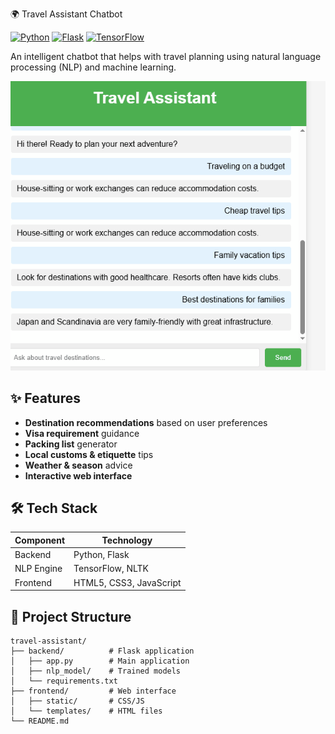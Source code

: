 🌍 Travel Assistant Chatbot

[![Python](https://img.shields.io/badge/Python-3.11+-blue.svg)](https://www.python.org/)
[![Flask](https://img.shields.io/badge/Flask-2.2.5-green.svg)](https://flask.palletsprojects.com/)
[![TensorFlow](https://img.shields.io/badge/TensorFlow-2.15.1-orange.svg)](https://www.tensorflow.org/)

An intelligent chatbot that helps with travel planning using natural language processing (NLP) and machine learning.

![Chatbot Demo](demo.gif.gif) 

## ✨ Features

- **Destination recommendations** based on user preferences
- **Visa requirement** guidance
- **Packing list** generator
- **Local customs & etiquette** tips
- **Weather & season** advice
- **Interactive web interface**

## 🛠️ Tech Stack

| Component       | Technology |
|-----------------|------------|
| Backend         | Python, Flask |
| NLP Engine      | TensorFlow, NLTK |
| Frontend        | HTML5, CSS3, JavaScript |


## 📂 Project Structure
```
travel-assistant/
├── backend/          # Flask application
│   ├── app.py        # Main application
│   ├── nlp_model/    # Trained models
│   └── requirements.txt
├── frontend/         # Web interface
│   ├── static/       # CSS/JS
│   └── templates/    # HTML files
└── README.md
```

